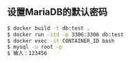 ﻿## 设置MariaDB的默认密码
```bash
$ docker build -t db:test .
$ docker run -itd -p 3306:3306 db:test
$ docker exec -it CONTAINER_ID bash
$ mysql -u root -p
$ 输入：123456
```